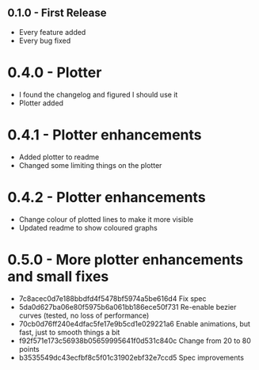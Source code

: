 ## 0.1.0 - First Release
* Every feature added
* Every bug fixed

# 0.4.0 - Plotter
* I found the changelog and figured I should use it
* Plotter added

# 0.4.1 - Plotter enhancements
* Added plotter to readme
* Changed some limiting things on the plotter

# 0.4.2 - Plotter enhancements
* Change colour of plotted lines to make it more visible
* Updated readme to show coloured graphs

# 0.5.0 - More plotter enhancements and small fixes
* 7c8acec0d7e188bbdfd4f5478bf5974a5be616d4 Fix spec
* 5da0d627ba06e80f5975b6a061bb186ece50f731 Re-enable bezier curves (tested, no loss of performance)
* 70cb0d76ff240e4dfac5fe17e9b5cd1e029221a6 Enable animations, but fast, just to smooth things a bit
* f92f571e173c56938b05659995641f0d531c840c Change from 20 to 80 points
* b3535549dc43ecfbf8c5f01c31902ebf32e7ccd5 Spec improvements
